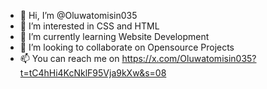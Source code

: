 - 👋 Hi, I’m @Oluwatomisin035
- 👀 I’m interested in CSS and HTML
-  🌱 I’m currently learning Website Development
- 💞️ I’m looking to collaborate on  Opensource Projects
- 📫 You can reach me on https://x.com/Oluwatomisin035?t=tC4hHi4KcNklF95Vja9kXw&s=08 

<!---
Oluwatomisin035/Oluwatomisin035 is a ✨ special ✨ repository because its `README.md` (this file) appears on your GitHub profile.
You can click the Preview link to take a look at your changes.
--->
